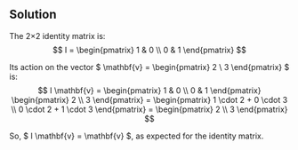 <!-- 2. Write down the 2 ×2 identity matrix and compute its action on the vector (2,3). -->

## Solution

The 2×2 identity matrix is:
$$
I = \begin{pmatrix}
1 & 0 \\
0 & 1
\end{pmatrix}
$$

Its action on the vector $ \mathbf{v} = \begin{pmatrix} 2 \\ 3 \end{pmatrix} $ is:
$$
I \mathbf{v} = \begin{pmatrix}
1 & 0 \\
0 & 1
\end{pmatrix} \begin{pmatrix} 2 \\ 3 \end{pmatrix} = \begin{pmatrix} 1 \cdot 2 + 0 \cdot 3 \\ 0 \cdot 2 + 1 \cdot 3 \end{pmatrix} = \begin{pmatrix} 2 \\ 3 \end{pmatrix}
$$

So, $ I \mathbf{v} = \mathbf{v} $, as expected for the identity matrix.

